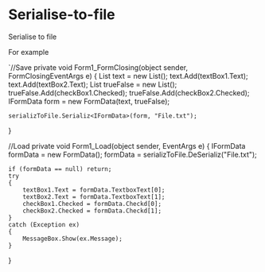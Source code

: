 # Serialise-to-file
Serialise to file

For example

`//Save
private void Form1_FormClosing(object sender, FormClosingEventArgs e)
{
    List<string> text = new List<string>();
    text.Add(textBox1.Text);
    text.Add(textBox2.Text);
    List<bool> trueFalse = new List<bool>();
    trueFalse.Add(checkBox1.Checked);
    trueFalse.Add(checkBox2.Checked);
    IFormData form = new FormData(text, trueFalse);

    serializToFile.Serializ<IFormData>(form, "File.txt");
}

//Load
private void Form1_Load(object sender, EventArgs e)
{
    IFormData formData = new FormData();
    formData = serializToFile.DeSerializ<IFormData>("File.txt");


    if (formData == null) return;
    try
    {
        textBox1.Text = formData.TextboxText[0];
        textBox2.Text = formData.TextboxText[1];
        checkBox1.Checked = formData.Checkd[0];
        checkBox2.Checked = formData.Checkd[1];
    }
    catch (Exception ex)
    {
        MessageBox.Show(ex.Message);
    }
}

